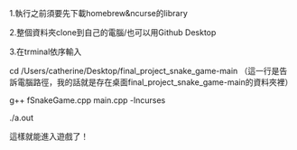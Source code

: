 1.執行之前須要先下載homebrew&ncurse的library

2.整個資料夾clone到自己的電腦/也可以用Github Desktop

3.在trminal依序輸入

cd /Users/catherine/Desktop/final_project_snake_game-main （這一行是告訴電腦路徑，我的話就是存在桌面final_project_snake_game-main的資料夾裡）

g++ fSnakeGame.cpp main.cpp -lncurses

./a.out

這樣就能進入遊戲了！

